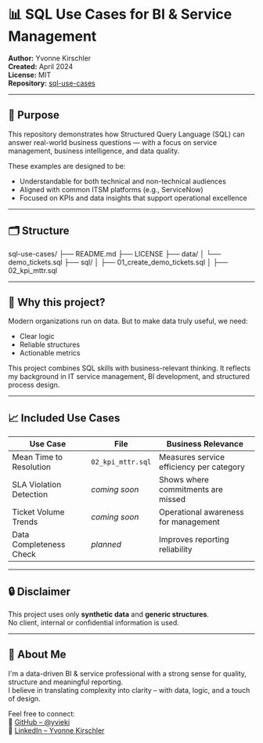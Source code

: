 # 📊 SQL Use Cases for BI & Service Management

**Author:** Yvonne Kirschler  
**Created:** April 2024  
**License:** MIT  
**Repository:** [sql-use-cases](https://github.com/yvieki/sql-use-cases)

---

## 🎯 Purpose

This repository demonstrates how Structured Query Language (SQL) can answer real-world business questions — with a focus on service management, business intelligence, and data quality.

These examples are designed to be:
- Understandable for both technical and non-technical audiences
- Aligned with common ITSM platforms (e.g., ServiceNow)
- Focused on KPIs and data insights that support operational excellence

---

## 🗂️ Structure

sql-use-cases/
├── README.md
├── LICENSE
├── data/
│   └── demo_tickets.sql
├── sql/
│   ├── 01_create_demo_tickets.sql
│   ├── 02_kpi_mttr.sql

---

## 🧠 Why this project?

Modern organizations run on data. But to make data truly useful, we need:
- Clear logic
- Reliable structures
- Actionable metrics

This project combines SQL skills with business-relevant thinking. It reflects my background in IT service management, BI development, and structured process design.

---

## 📈 Included Use Cases

| Use Case                    | File                    | Business Relevance                                 |
|----------------------------|-------------------------|----------------------------------------------------|
| Mean Time to Resolution    | `02_kpi_mttr.sql`       | Measures service efficiency per category           |
| SLA Violation Detection    | *coming soon*           | Shows where commitments are missed                 |
| Ticket Volume Trends       | *coming soon*           | Operational awareness for management               |
| Data Completeness Check    | *planned*               | Improves reporting reliability                     |

---

## 🔒 Disclaimer

This project uses only **synthetic data** and **generic structures**.  
No client, internal or confidential information is used.

---

## 🚀 About Me

I'm a data-driven BI & service professional with a strong sense for quality, structure and meaningful reporting.  
I believe in translating complexity into clarity – with data, logic, and a touch of design.

Feel free to connect:  
🔗 [GitHub – @yvieki](https://github.com/yvieki)  
🔗 [LinkedIn – Yvonne Kirschler](https://www.linkedin.com/in/yvonne-kirschler-719224188/)